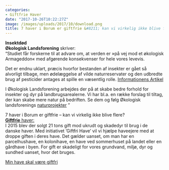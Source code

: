 ```yaml
---
categories:
- Giftfrie Haver
date: "2017-10-26T10:22:27Z"
image: /images/uploads/2017/10/download.png
title: 7 haver i Borum er giftfrie &#8211; kan vi virkelig ikke blive flere?
---
```


**Insektdød  
Økologisk Landsforening** skriver:  
“Studiet får forskerne til at advare om, at verden er »på vej mod et økologisk Armageddon« med afgørende konsekvenser for hele vores levevis.

Det er endnu uklart, præcis hvorfor bestanden af insekter er gået så alvorligt tilbage, men ødelæggelse af vilde naturreservater og den udbredte brug af pesticider antages at spille en væsentlig rolle. [Informationens Artikel](https://buff.ly/2yN7KOy)

I Økologisk Landsforening arbejdes der på at skabe bedre forhold for insekter og dyr på landbrugsarealerne. Vi har bl.a. en række forslag til tiltag, der kan skabe mere natur på bedriften. Se dem og følg Økologisk landsforenings [naturprojekter](https://buff.ly/2yN7Plk) ”

7 haver i Borum er giftfrie – kan vi virkelig ikke blive flere?  
[**Giftfrie** haver:](http://www.giftfri-have.dk/)  
I 2015 blev der solgt 21 tons gift mod ukrudt og skadedyr til brug i de danske haver. Med initiativet ’Giftfri Have’ vil vi hjælpe haveejere med at droppe giften i deres have. Det gælder uanset, om man har en parcelhushave, en kolonihave, en have ved sommerhuset på landet eller en gårdhave i byen. For gift er skadeligt for vores grundvand, miljø, dyr og sundhed uanset, hvor det bruges.

[Min have skal være giftfri](http://www.dn.dk/mit-dn/opret-profil-til-giftfri-have/)